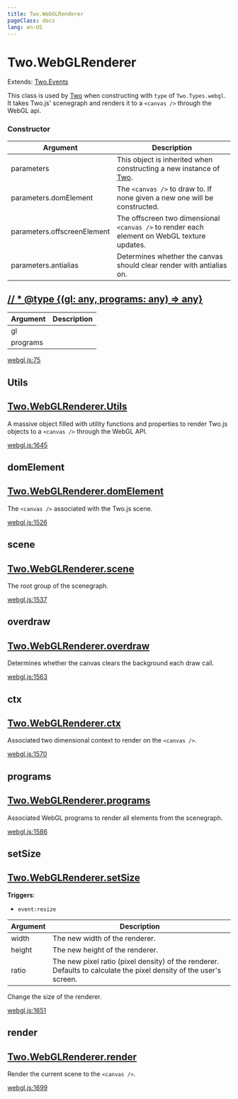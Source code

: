 ```yaml
---
title: Two.WebGLRenderer
pageClass: docs
lang: en-US
---
```


# Two.WebGLRenderer


<div class="extends">

Extends: [Two.Events](/docs/events/)

</div>


This class is used by [Two]() when constructing with `type` of `Two.Types.webgl`. It takes Two.js' scenegraph and renders it to a `<canvas />` through the WebGL api.


<div class="meta">
  <custom-button text="Source" type="source" href="https://github.com/jonobr1/two.js/blob/main/src/renderers/webgl.js" />
</div>


<carbon-ads />


### Constructor


| Argument | Description |
| ---- | ----------- |
|  parameters  | This object is inherited when constructing a new instance of [Two](). |
|  parameters.domElement  | The `<canvas />` to draw to. If none given a new one will be constructed. |
|  parameters.offscreenElement  | The offscreen two dimensional `<canvas />` to render each element on WebGL texture updates. |
|  parameters.antialias  | Determines whether the canvas should clear render with antialias on. |



<div class="global function ">

## 

<h2 class="longname" aria-hidden="true"><a href="#"><span class="prefix">// * @type {(gl: any, programs: any) => any}</span><span class="shortname"></span></a></h2>












<div class="params">

| Argument | Description |
| ---- | ----------- |
|  gl  |  |
|  programs  |  |
</div>








<div class="meta">

  <a class="lineno" target="_blank" rel="noopener noreferrer" href="https://github.com/jonobr1/two.js/blob/main/src/renderers/webgl.js#L75">
    webgl.js:75
  </a>

</div>




</div>



<div class="static member ">

## Utils

<h2 class="longname" aria-hidden="true"><a href="#Utils"><span class="prefix">Two.WebGLRenderer.</span><span class="shortname">Utils</span></a></h2>










<div class="properties">


A massive object filled with utility functions and properties to render Two.js objects to a `<canvas />` through the WebGL API.


</div>










<div class="meta">

  <a class="lineno" target="_blank" rel="noopener noreferrer" href="https://github.com/jonobr1/two.js/blob/main/src/renderers/webgl.js#L1645">
    webgl.js:1645
  </a>

</div>




</div>



<div class="instance member ">

## domElement

<h2 class="longname" aria-hidden="true"><a href="#domElement"><span class="prefix">Two.WebGLRenderer.</span><span class="shortname">domElement</span></a></h2>










<div class="properties">


The `<canvas />` associated with the Two.js scene.


</div>










<div class="meta">

  <a class="lineno" target="_blank" rel="noopener noreferrer" href="https://github.com/jonobr1/two.js/blob/main/src/renderers/webgl.js#L1526">
    webgl.js:1526
  </a>

</div>




</div>



<div class="instance member ">

## scene

<h2 class="longname" aria-hidden="true"><a href="#scene"><span class="prefix">Two.WebGLRenderer.</span><span class="shortname">scene</span></a></h2>










<div class="properties">


The root group of the scenegraph.


</div>










<div class="meta">

  <a class="lineno" target="_blank" rel="noopener noreferrer" href="https://github.com/jonobr1/two.js/blob/main/src/renderers/webgl.js#L1537">
    webgl.js:1537
  </a>

</div>




</div>



<div class="instance member ">

## overdraw

<h2 class="longname" aria-hidden="true"><a href="#overdraw"><span class="prefix">Two.WebGLRenderer.</span><span class="shortname">overdraw</span></a></h2>










<div class="properties">


Determines whether the canvas clears the background each draw call.


</div>










<div class="meta">

  <a class="lineno" target="_blank" rel="noopener noreferrer" href="https://github.com/jonobr1/two.js/blob/main/src/renderers/webgl.js#L1563">
    webgl.js:1563
  </a>

</div>




</div>



<div class="instance member ">

## ctx

<h2 class="longname" aria-hidden="true"><a href="#ctx"><span class="prefix">Two.WebGLRenderer.</span><span class="shortname">ctx</span></a></h2>










<div class="properties">


Associated two dimensional context to render on the `<canvas />`.


</div>










<div class="meta">

  <a class="lineno" target="_blank" rel="noopener noreferrer" href="https://github.com/jonobr1/two.js/blob/main/src/renderers/webgl.js#L1570">
    webgl.js:1570
  </a>

</div>




</div>



<div class="instance member ">

## programs

<h2 class="longname" aria-hidden="true"><a href="#programs"><span class="prefix">Two.WebGLRenderer.</span><span class="shortname">programs</span></a></h2>










<div class="properties">


Associated WebGL programs to render all elements from the scenegraph.


</div>










<div class="meta">

  <a class="lineno" target="_blank" rel="noopener noreferrer" href="https://github.com/jonobr1/two.js/blob/main/src/renderers/webgl.js#L1586">
    webgl.js:1586
  </a>

</div>




</div>



<div class="instance function ">

## setSize

<h2 class="longname" aria-hidden="true"><a href="#setSize"><span class="prefix">Two.WebGLRenderer.</span><span class="shortname">setSize</span></a></h2>








<div class="fires">

__Triggers__:

+ `event:resize`

</div>





<div class="params">

| Argument | Description |
| ---- | ----------- |
|  width  | The new width of the renderer. |
|  height  | The new height of the renderer. |
|  ratio  | The new pixel ratio (pixel density) of the renderer. Defaults to calculate the pixel density of the user's screen. |
</div>




<div class="description">

Change the size of the renderer.

</div>





<div class="meta">

  <a class="lineno" target="_blank" rel="noopener noreferrer" href="https://github.com/jonobr1/two.js/blob/main/src/renderers/webgl.js#L1651">
    webgl.js:1651
  </a>

</div>




</div>



<div class="instance function ">

## render

<h2 class="longname" aria-hidden="true"><a href="#render"><span class="prefix">Two.WebGLRenderer.</span><span class="shortname">render</span></a></h2>















<div class="description">

Render the current scene to the `<canvas />`.

</div>





<div class="meta">

  <a class="lineno" target="_blank" rel="noopener noreferrer" href="https://github.com/jonobr1/two.js/blob/main/src/renderers/webgl.js#L1699">
    webgl.js:1699
  </a>

</div>




</div>


